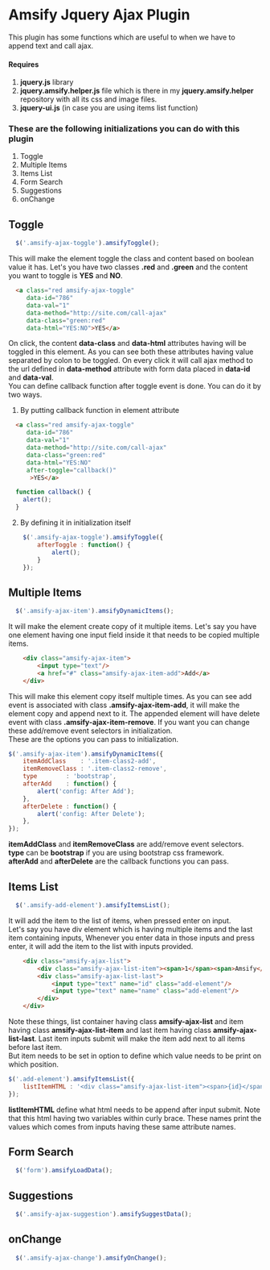 # Amsify Jquery Ajax Plugin

This plugin has some functions which are useful to when we have to append text and call ajax.

#### Requires
1. **jquery.js** library
2. **jquery.amsify.helper.js** file which is there in my **jquery.amsify.helper** repository with all its css and image files.
3. **jquery-ui.js** (in case you are using items list function)


### These are the following initializations you can do with this plugin
1. Toggle
2. Multiple Items
3. Items List
4. Form Search
5. Suggestions
6. onChange

## Toggle
```js
  $('.amsify-ajax-toggle').amsifyToggle();
```
This will make the element toggle the class and content based on boolean value it has. Let's you have two classes  **.red** and **.green** and the content you want to toggle is **YES** and **NO**. 
```html
  <a class="red amsify-ajax-toggle"
     data-id="786"
     data-val="1" 
     data-method="http://site.com/call-ajax"
     data-class="green:red"
     data-html="YES:NO">YES</a> 
```
On click, the content **data-class** and **data-html** attributes having will be toggled in this element. As you can see both these attributes having value separated by colon to be toggled. On every click it will call ajax method to the url defined in **data-method** attribute with form data placed in **data-id** and **data-val**.
<br/>
You can define callback function after toggle event is done. You can do it by two ways.
1. By putting callback function in element attribute
```html
  <a class="red amsify-ajax-toggle"
     data-id="786"
     data-val="1" 
     data-method="http://site.com/call-ajax"
     data-class="green:red"
     data-html="YES:NO"
     after-toggle="callback()"
      >YES</a> 
```
```js
  function callback() {
    alert();
  }
```

2. By defining it in initialization itself
```js
	$('.amsify-ajax-toggle').amsifyToggle({
		afterToggle : function() {
			alert();
		}
	});
```
## Multiple Items
```js
  $('.amsify-ajax-item').amsifyDynamicItems();
```
It will make the element create copy of it multiple items. Let's say you have one element having one input field inside it that needs to be copied multiple items.
```html
	<div class="amsify-ajax-item">
		<input type="text"/>
		<a href="#" class="amsify-ajax-item-add">Add</a>
	</div>
```
This will make this element copy itself multiple times. As you can see add event is associated with class **.amsify-ajax-item-add**, it will make the element copy and append next to it. The appended element will have delete event with class **.amsify-ajax-item-remove**. If you want you can change these add/remove event selectors in initialization.</br>
These are the options you can pass to initialization.</br>
```js
$('.amsify-ajax-item').amsifyDynamicItems({
	itemAddClass   	: '.item-class2-add',
	itemRemoveClass : '.item-class2-remove',
	type 		: 'bootstrap',
	afterAdd 	: function() {
		alert('config: After Add');
	},
	afterDelete	: function() {
		alert('config: After Delete');
	},
});
```
**itemAddClass** and **itemRemoveClass** are add/remove event selectors.<br/>
**type** can be **bootstrap** if you are using bootstrap css framework.<br/>
**afterAdd** and **afterDelete** are the callback functions you can pass.<br/>

## Items List
```js
  $('.amsify-add-element').amsifyItemsList();
```
It will add the item to the list of items, when pressed enter on input.</br>
Let's say you have div element which is having multiple items and the last item containing inputs, Whenever you enter data in those inputs and press enter, it will add the item to the list with inputs provided.
```html
	<div class="amsify-ajax-list">
		<div class="amsify-ajax-list-item"><span>1</span><span>Amsify</span></div>
		<div class="amsify-ajax-list-last">
			<input type="text" name="id" class="add-element"/>
			<input type="text" name="name" class="add-element"/>
		</div>
	</div>	
```
Note these things, list container having class **amsify-ajax-list** and item having class **amsify-ajax-list-item** and last item having class **amsify-ajax-list-last**. Last item inputs submit will make the item add next to all items before last item.<br/>
But item needs to be set in option to define which value needs to be print on which position.
```js
$('.add-element').amsifyItemsList({
	listItemHTML : '<div class="amsify-ajax-list-item"><span>{id}</span><span>{name}</span></div>'
});
```
**listItemHTML** define what html needs to be append after input submit. Note that this html having two variables within curly brace. These names print the values which comes from inputs having these same attribute names.

## Form Search
```js
  $('form').amsifyLoadData();
```

## Suggestions
```js
  $('.amsify-ajax-suggestion').amsifySuggestData();
```

## onChange
```js
  $('.amsify-ajax-change').amsifyOnChange();
```
